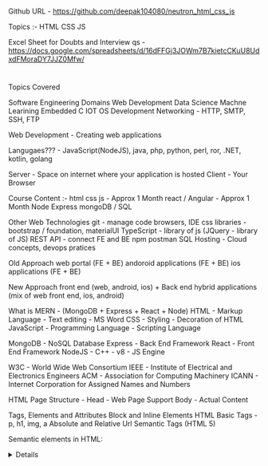 # ###################################
Github URL - https://github.com/deepak104080/neutron_html_css_js

Topics :-
HTML
CSS
JS


Excel Sheet for Doubts and Interview qs - https://docs.google.com/spreadsheets/d/16dFFGj3JOWm7B7kietcCKuU8UdxdFMoraDY7JJZ0Mfw/


# ##################################

Topics Covered


Software Engineering Domains
Web Development
Data Science
Machne Learining
Embedded C
IOT
OS Development
Networking - HTTP, SMTP, SSH, FTP


Web Development - Creating web applications


Langugaes??? - JavaScript(NodeJS), java, php, python, perl, ror, .NET, kotlin, golang


Server - Space on internet where your application is hosted
Client - Your Browser



Course Content :-
html
css
js - Approx 1 Month
react / Angular - Approx 1 Month
Node
Express
mongoDB / SQL

Other Web Technologies
git - manage code
browsers, IDE
css libraries - bootstrap / foundation, materialUI
TypeScript - library of js (JQuery - library of JS)
REST API - connect FE and BE
npm
postman
SQL
Hosting - Cloud concepts, devops pratices



Old Approach
web portal (FE + BE)
andoroid applications (FE + BE)
ios applications (FE + BE)

New Approach
front end (web, android, ios) + Back end
hybrid applications (mix of web front end, ios, android)





What is MERN - (MongoDB + Express + React + Node)
HTML - Markup Language - Text editing - MS Word
CSS - Styling - Decoration of HTML
JavaScript - Programming Language - Scripting Language


MongoDB - NoSQL Database
Express - Back End Framework
React - Front End Framework
NodeJS - C++ - v8 - JS Engine


W3C - World Wide Web Consortium
IEEE - Institute of Electrical and Electronics Engineers
ACM - Association for Computing Machinery
ICANN - Internet Corporation for Assigned Names and Numbers



HTML Page Structure - 
Head - Web Page Support
Body - Actual Content


Tags, Elements and Attributes
Block and Inline Elements
HTML Basic Tags - p, h1, img, a
Absolute and Relative Url
Semantic Tags (HTML 5)

Semantic elements in HTML:
<article>
<aside>
<details>
<figcaption>
<figure>
<footer>
<header>
<main>
<mark>
<nav>
<section>
<summary>
<time>

List - ol, ul
Table
Forms


Read - GET vs POST - HTML Form Submission




-------------------------------------------


JS - JavaScript - Netscape - Brendan Eich


C/C++ - compiler, interprter - gcc
Java - .java (JDK, JRE, JVM)

JS - JavaScript Engine
Chrome - v8
Firefox - Surveymonkey


Browser - (v8) - scripting langugae
NodeJS - (v8) - programming language

NodeJS - Written in C++ - (v8 + node packages + libuv ) - 2009


client - browser
server - back-end/hosting

------------------------------------


programming - software developer - domains
--web developer
--data analyst/scientist (SQL, Query langugae)
--ethical hackers (programming, databases)
--iot (embedded c, java, .DET, C++)
--ai (python, iot, sql)
--machine learning
--dev of os (C/C++)
-- dev os hardware based applications


--------------------------------------------


How to decide technology :-
older software
resources
server and databases
speed, application criticality
number of users
trending
community
future

--------------------------------------


Programming Language Stacks :-
js stack - combination of technologies
java stack
python stack
ror
golang
php stacks
.NET



Apache - tool - virtual server
Dev + Ops - operations on Dev (Cloud)



JavaScript Stacks :-

Front end framework/libraries - React, Angular, Viu, backboneJS, Meteor. jQuery
Back end framework - express, Koa, nextJs, Blitzjs
Database - sql, mongodb

MERN - MongoDB Express React NodeJS
MEAN - MongoDB Express Angular NodeJS


How to run JS :-
online tool/console - jsfiddle, codepen
.js files - 1) node - js file, 2) browser - attach js file with html and then run



Variables - https://jsfiddle.net/deepak104080/06d2Lwr1/1/
Function - https://jsfiddle.net/deepak104080/kcarsv03/2/
Scope - https://jsfiddle.net/deepak104080/8cy5aet9/3/

var let const - https://jsfiddle.net/deepak104080/erpdsjx5/2/
Hoisting - https://jsfiddle.net/deepak104080/jh2krge1/1/
if else - https://jsfiddle.net/deepak104080/7s1L69h5/2/

Loop, Var Misc - https://jsfiddle.net/deepak104080/4dpfv2cq/6/
Type Conversion and Coercion - https://jsfiddle.net/deepak104080/bk3cvtyL/2/
Array Methods - https://jsfiddle.net/deepak104080/1mbn2r5L/3/


ES6 - https://jsfiddle.net/deepak104080/kL1q75tr/7/
Arrow Function - https://jsfiddle.net/deepak104080/us7pv861/5/


12th April 2022 - Tuesday
ES6 2 - https://jsfiddle.net/deepak104080/mbay7tz6/6/
Closure - https://jsfiddle.net/deepak104080/4sm3g1dc/6/


13th April 2022 - wednesday
Closure Example - https://jsfiddle.net/deepak104080/n01prehf/18/
Array Methods - https://jsfiddle.net/deepak104080/fc2kwevn/3/


14th April 2022 - Thursday
Array map reduce filter - https://jsfiddle.net/deepak104080/tsdxrok6/1/
Object - https://jsfiddle.net/deepak104080/oznb3xje/2/
Assignments - https://jsfiddle.net/deepak104080/6xkw5n2v/17/


15th April 2022 - Friday
Bootstrap - Include in files - bootstrap.html
Object methods - https://jsfiddle.net/deepak104080/kfngp241/6/
Deep copy vs shallow copy - https://jsfiddle.net/deepak104080/72mjLqpa/2/
Date, String, Math - https://jsfiddle.net/deepak104080/92mzu8fx/4/
Data Input using NodeJS - https://shobhitsingh29.medium.com/getting-started-on-codechef-using-javascript-4529be3d8255
Objects - https://developer.mozilla.org/en-US/docs/Web/JavaScript/Reference/Global_Objects/Object
String - https://developer.mozilla.org/en-US/docs/Web/JavaScript/Reference/Global_Objects/String
Array - https://developer.mozilla.org/en-US/docs/Web/JavaScript/Reference/Global_Objects/Array



18th April 2022 - Monday
DOM - https://upload.wikimedia.org/wikipedia/commons/thumb/5/5a/DOM-model.svg/1200px-DOM-model.svg.png



19th April 2022 - Tuesday
Internal Files


20th April 2022 - Wednesday
Function Curry - https://jsfiddle.net/deepak104080/oxv68hL2/2/
Git Commands - https://jsfiddle.net/deepak104080/ry5pn3ad/1/
Questions - https://jsfiddle.net/deepak104080/Lqsa08hz/4/
Assignments - https://jsfiddle.net/deepak104080/pog72jd5/3/
iFrame - https://www.geeksforgeeks.org/html-dom-iframe-object/
Netlify Deploy


21st April 2022 - Thursday
Event Propogation - Bubbling and Capturing - https://jsfiddle.net/deepak104080/th8xs127/7/
DOM Assignments - https://jsfiddle.net/deepak104080/5vgnw674/4/
Async JS - https://jsfiddle.net/deepak104080/ycn0ud37/4/


22nd April 2022 - Friday
Event Loop - https://miro.medium.com/max/1400/1*iHhUyO4DliDwa6x_cO5E3A.gif
Async JS - https://jsfiddle.net/deepak104080/ycn0ud37/6/
Callback - https://jsfiddle.net/deepak104080/s9qcpzfx/3/
Assignment Stopwatch - https://jsfiddle.net/deepak104080/9zq7ua6h/17/


25th April 2022 - Monday
Promise - https://jsfiddle.net/deepak104080/wmqu0a21/2/
API Call - Fetch and Promise - https://jsfiddle.net/deepak104080/z5nqsom4/5/
Async Await - https://jsfiddle.net/deepak104080/jphdrgkq/4/
Assignments - https://jsfiddle.net/deepak104080/vLoh2yg5/4/